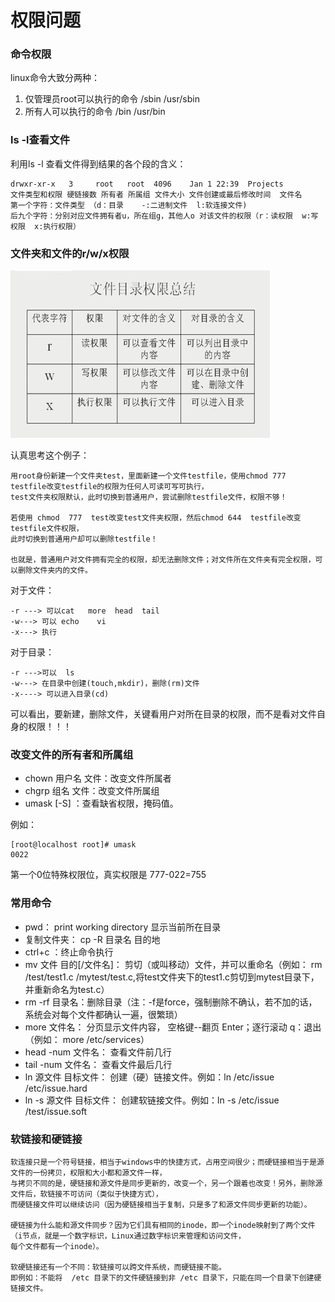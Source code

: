 # 权限问题

### 命令权限

linux命令大致分两种：
1. 仅管理员root可以执行的命令  /sbin    /usr/sbin
2. 所有人可以执行的命令      /bin     /usr/bin

### ls -l查看文件
利用ls -l 查看文件得到结果的各个段的含义：  

    drwxr-xr-x   3     root   root  4096    Jan 1 22:39  Projects
    文件类型和权限 硬链接数 所有者 所属组 文件大小 文件创建或最后修改时间  文件名
    第一个字符：文件类型 （d：目录    -:二进制文件  l:软连接文件)
    后九个字符：分别对应文件拥有者u，所在组g，其他人o 对该文件的权限（r：读权限  w:写权限  x:执行权限）
    
### 文件夹和文件的r/w/x权限

![rwx权限对于文件和目录的不同含义](./images/2-1.png)

认真思考这个例子：

    用root身份新建一个文件夹test，里面新建一个文件testfile，使用chmod 777  testfile改变testfile的权限为任何人可读可写可执行，
    test文件夹权限默认，此时切换到普通用户，尝试删除testfile文件，权限不够！
    
    若使用 chmod  777  test改变test文件夹权限，然后chmod 644  testfile改变testfile文件权限，
    此时切换到普通用户却可以删除testfile！
    
    也就是，普通用户对文件拥有完全的权限，却无法删除文件；对文件所在文件夹有完全权限，可以删除文件夹内的文件。

对于文件：

    -r ---> 可以cat   more  head  tail
    -w---> 可以 echo    vi
    -x---> 执行

对于目录：

    -r --->可以  ls  
    -w---> 在目录中创建(touch,mkdir)，删除(rm)文件
    -x----> 可以进入目录(cd)

可以看出，要新建，删除文件，关键看用户对所在目录的权限，而不是看对文件自身的权限！！！

### 改变文件的所有者和所属组

- chown 用户名  文件：改变文件所属者
- chgrp  组名  文件：改变文件所属组 
- umask [-S] ：查看缺省权限，掩码值。

例如：

    [root@localhost root]# umask
    0022
    
第一个0位特殊权限位，真实权限是 777-022=755


### 常用命令

- pwd：  print working directory 显示当前所在目录
- 复制文件夹： cp  -R  目录名  目的地
- ctrl+c ：终止命令执行
- mv 文件 目的[/文件名]： 剪切（或叫移动）文件，并可以重命名（例如： rm   /test/test1.c   /mytest/test.c,将test文件夹下的test1.c剪切到mytest目录下，并重新命名为test.c）
- rm -rf 目录名：删除目录（注：-f是force，强制删除不确认，若不加的话，系统会对每个文件都确认一遍，很繁琐）
- more 文件名： 分页显示文件内容， 空格键--翻页  Enter；逐行滚动   q：退出（例如： more   /etc/services）
- head  -num  文件名：  查看文件前几行
- tail  -num 文件名：  查看文件最后几行
- ln    源文件   目标文件： 创建（硬）链接文件。例如：ln  /etc/issue  /etc/issue.hard
- ln  -s  源文件   目标文件： 创建软链接文件。例如：ln -s /etc/issue   /test/issue.soft

### 软链接和硬链接

    软连接只是一个符号链接，相当于windows中的快捷方式，占用空间很少；而硬链接相当于是源文件的一份拷贝，权限和大小都和源文件一样，
    与拷贝不同的是，硬链接和源文件是同步更新的，改变一个，另一个跟着也改变！另外，删除源文件后，软链接不可访问（类似于快捷方式），
    而硬链接文件可以继续访问（因为硬链接相当于复制，只是多了和源文件同步更新的功能）。
    
    硬链接为什么能和源文件同步？因为它们具有相同的inode，即一个inode映射到了两个文件（i节点，就是一个数字标识，Linux通过数字标识来管理和访问文件，
    每个文件都有一个inode）。
    
    软硬链接还有一个不同：软链接可以跨文件系统，而硬链接不能。
    即例如：不能将  /etc 目录下的文件硬链接到非 /etc 目录下，只能在同一个目录下创建硬链接文件。


